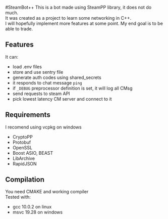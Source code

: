 #SteamBot++
This is a bot made using SteamPP library, it does not do much.\
It was created as a project to learn some networking in C++.\
I will hopefully implement more features at some point.
My end goal is to be able to trade.
## Features
It can:
- load .env files 
- store and use sentry file 
- generate auth codes using shared_secrets
- it responds to chat message `ping`
- if `_DEBUG` preprocessor definition is set, it will log all CMsg
- send requests to steam API
- pick lowest latency CM server and connect to it
## Requirements
I recomend using vcpkg on windows
- CryptoPP
- Protobuf
- OpenSSL
- Boost ASIO, BEAST
- LibArchive
- RapidJSON
## Compilation
You need CMAKE and working compiler\
Tested with:
- gcc 10.0.2 on linux
- msvc 19.28 on windows